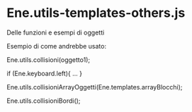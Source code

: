 # Ene.utils-templates-others.js
Delle funzioni e esempi di oggetti

Esempio di come andrebbe usato:


Ene.utils.collisioni(oggetto1);

if (Ene.keyboard.left){ ... }

Ene.utils.collisioniArrayOggetti(Ene.templates.arrayBlocchi);

Ene.utils.collisioniBordi();
